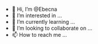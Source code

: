 - 👋 Hi, I’m @Ebecna
- 👀 I’m interested in ...
- 🌱 I’m currently learning ...
- 💞️ I’m looking to collaborate on ...
- 📫 How to reach me ...

<!---
Ebecna/Ebecna is a ✨ special ✨ repository because its `README.md` (this file) appears on your GitHub profile.
You can click the Preview link to take a look at your changes.
--->
